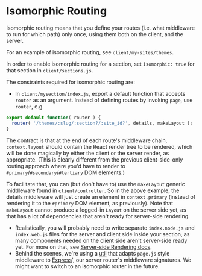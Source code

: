 Isomorphic Routing
==================

Isomorphic routing means that you define your routes (i.e. what middleware to
run for which path) only once, using them both on the client, and the server.

For an example of isomorphic routing, see `client/my-sites/themes`.

In order to enable isomorphic routing for a section, set `isomorphic: true`
for that section in `client/sections.js`.

The constraints required for isomorphic routing are:
* In `client/mysection/index.js`, export a default function that accepts
`router` as an argument. Instead of defining routes by invoking `page`, use
`router`, e.g.

```js
export default function( router ) {
  router( '/themes/:slug/:section?/:site_id?', details, makeLayout );
}
```

The contract is that at the end of each route's middleware chain, `context.layout`
should contain the React render tree to be rendered, which will be done magically
by either the client or the server render, as appropriate. (This is clearly
different from the previous client-side-only routing approach where you'd have
to render to `#primary`/`#secondary`/`#tertiary` DOM elements.)

To facilitate that, you can (but don't have to) use the `makeLayout`
generic middleware found in `client/controller`. So in the above example, the
details middleware will just create an element in `context.primary` (instead of
rendering it to the `#primary` DOM element, as previously).
Note that `makeLayout` cannot produce a logged-in `Layout` on the server side yet,
as that has a lot of dependencies that aren't ready for server-side rendering.

* Realistically, you will probably need to write separate `index.node.js` and
`index.web.js` files for the server and client side inside your section, as many
components needed on the client side aren't server-side ready yet. For more on
that, see [Server-side Rendering docs](server-side-rendering.md).
* Behind the scenes, we're using a [util](server/isomorphic-routing/README.md) that adapts `page.js` style middleware to [Express](https://expressjs.com/en/guide/routing.html)',
our server router's middleware signatures. We might want to switch to an isomorphic
router in the future.
